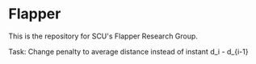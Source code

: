 # Flapper

This is the repository for SCU's Flapper Research Group.

Task: Change penalty to average distance instead of instant d_i - d_{i-1}
